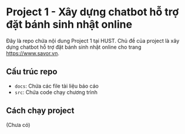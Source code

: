 # Project 1 - Xây dựng chatbot hỗ trợ đặt bánh sinh nhật online

Đây là repo chứa nội dung Project 1 tại HUST. Chủ đề của project là xây dựng chatbot hỗ trợ đặt bánh sinh nhật online cho trang https://www.savor.vn.

## Cấu trúc repo

- `docs`: Chứa các file tài liệu báo cáo
- `src`: Chứa code chạy chương trình

## Cách chạy project

(Chưa có)
